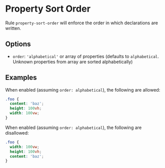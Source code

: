 # Property Sort Order

Rule `property-sort-order` will enforce the order in which declarations are written.

## Options

* `order`: `'alphabetical'` or array of properties (defaults to `alphabetical`. Unknown properties from array are sorted alphabetically)

## Examples

When enabled (assuming `order: alphabetical`), the following are allowed:

```scss
.foo {
  content: 'baz';
  height: 100vh;
  width: 100vw;
}
```

When enabled (assuming `order: alphabetical`), the following are disallowed:

```scss
.foo {
  width: 100vw;
  height: 100vh;
  content: 'baz';
}
```
